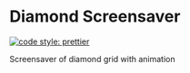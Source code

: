 # Diamond Screensaver

[![code style: prettier](https://img.shields.io/badge/code_style-prettier-ff69b4.svg?style=flat-square)](https://github.com/prettier/prettier)

Screensaver of diamond grid with animation
